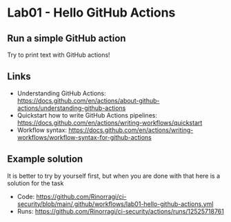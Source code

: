 # Lab01 - Hello GitHub Actions

## Run a simple GitHub action

Try to print text with GitHub actions!

## Links 

- Understanding GitHub Actions: <https://docs.github.com/en/actions/about-github-actions/understanding-github-actions>
- Quickstart how to write GitHub Actions pipelines: <https://docs.github.com/en/actions/writing-workflows/quickstart>
- Workflow syntax: <https://docs.github.com/en/actions/writing-workflows/workflow-syntax-for-github-actions>

## Example solution

It is better to try by yourself first, but when you are done with that here is a solution for the task

- Code: <https://github.com/Rinorragi/ci-security/blob/main/.github/workflows/lab01-hello-github-actions.yml>
- Runs: <https://github.com/Rinorragi/ci-security/actions/runs/12525718761>
